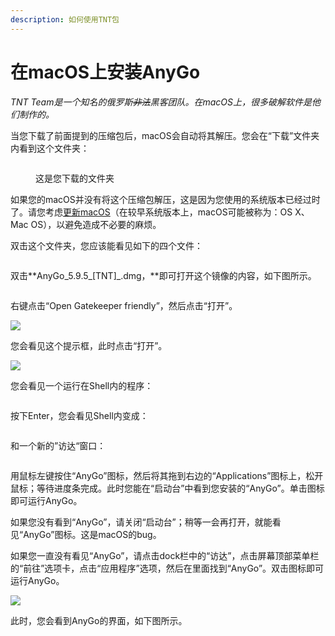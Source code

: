 ```yaml
---
description: 如何使用TNT包
---
```


# 在macOS上安装AnyGo

_TNT Team是一个知名的俄罗斯_~~_非法_~~_黑客团队。在macOS上，很多破解软件是他们制作的。_

当您下载了前面提到的压缩包后，macOS会自动将其解压。您会在“下载”文件夹内看到这个文件夹：

<figure><img src=".gitbook/assets/anygopng" alt=""><figcaption><p>这是您下载的文件夹</p></figcaption></figure>

如果您的macOS并没有将这个压缩包解压，这是因为您使用的系统版本已经过时了。请您考虑[更新macOS](https://support.apple.com/zh-cn/HT201541)（在较早系统版本上，macOS可能被称为：OS X、Mac OS），以避免造成不必要的麻烦。

双击这个文件夹，您应该能看见如下的四个文件：

<figure><img src=".gitbook/assets/截屏2022-12-06 00.09.47.png" alt=""><figcaption><p> </p></figcaption></figure>

双击**AnyGo\_5.9.5\_\[TNT]\_.dmg，**即可打开这个镜像的内容，如下图所示。

<figure><img src=".gitbook/assets/截屏2022-12-06 00.12.51.png" alt=""><figcaption><p> </p></figcaption></figure>

右键点击“Open Gatekeeper friendly”，然后点击“打开”。

![](<.gitbook/assets/截屏2022-12-06 00.17.21.png>)

您会看见这个提示框，此时点击“打开”。

![](<.gitbook/assets/截屏2022-12-06 00.19.38.png>)

您会看见一个运行在Shell内的程序：

<figure><img src=".gitbook/assets/截屏2022-12-06 00.33.03.png" alt=""><figcaption></figcaption></figure>

按下Enter，您会看见Shell内变成：

<figure><img src=".gitbook/assets/截屏2022-12-06 00.35.33.png" alt=""><figcaption></figcaption></figure>

和一个新的”访达“窗口：

<figure><img src=".gitbook/assets/截屏2022-12-06 00.35.57.png" alt=""><figcaption></figcaption></figure>

用鼠标左键按住“AnyGo”图标，然后将其拖到右边的“Applications”图标上，松开鼠标；等待进度条完成。此时您能在“启动台”中看到您安装的“AnyGo”。单击图标即可运行AnyGo。

如果您没有看到“AnyGo”，请关闭“启动台”；稍等一会再打开，就能看见“AnyGo”图标。这是macOS的bug。

如果您一直没有看见“AnyGo”，请点击dock栏中的“访达”，点击屏幕顶部菜单栏的“前往”选项卡，点击“应用程序”选项，然后在里面找到“AnyGo”。双击图标即可运行AnyGo。

![](<.gitbook/assets/截屏2022-12-06 00.43.29.png>)

此时，您会看到AnyGo的界面，如下图所示。

<figure><img src=".gitbook/assets/截屏2022-12-06 00.47.15.png" alt=""><figcaption></figcaption></figure>

